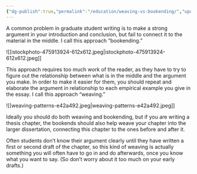 ```yaml
---
{"dg-publish":true,"permalink":"/education/weaving-vs-bookending/","updated":"2024-03-13T10:54:52.150+08:00"}
---
```


A common problem in graduate student writing is to make a strong argument in your introduction and conclusion, but fail to connect it to the material in the middle. I call this approach “bookending.”

  

![[istockphoto-475913924-612x612.jpeg\|istockphoto-475913924-612x612.jpeg]]

  

This approach requires too much work of the reader, as they have to try to figure out the relationship between what is in the middle and the argument you make. In order to make it easier for them, you should repeat and elaborate the argument in relationship to each empirical example you give in the essay. I call this approach “weaving.”

  

![[weaving-patterns-e42a492.jpeg\|weaving-patterns-e42a492.jpeg]]

  

Ideally you should do both weaving and bookending, but if you are writing a thesis chapter, the bookends should also help weave your chapter into the larger dissertation, connecting this chapter to the ones before and after it.

Often students don’t know their argument clearly until they have written a first or second draft of the chapter, so this kind of weaving is actually something you will often have to go in and do afterwards, once you know what you want to say. (So don’t worry about it too much on your early drafts.)